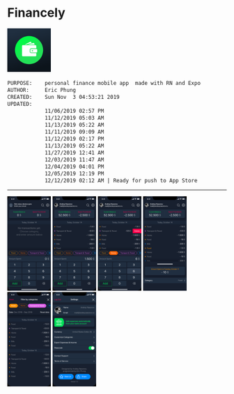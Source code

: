 # Financely #
<img src="assets/icon.png" alt="512x512 App Icon" width="100" />

    PURPOSE:    personal finance mobile app  made with RN and Expo
    AUTHOR:     Eric Phung
    CREATED:    Sun Nov  3 04:53:21 2019
    UPDATED:
                11/06/2019 02:57 PM
                11/12/2019 05:03 AM
                11/13/2019 05:22 AM
                11/11/2019 09:09 AM
                11/12/2019 02:17 PM
                11/13/2019 05:22 AM
                11/27/2019 12:41 AM
                12/03/2019 11:47 AM
                12/04/2019 04:01 PM
                12/05/2019 12:19 PM
                12/12/2019 02:12 AM | Ready for push to App Store

<hr>
<img src="designs/Financely-First-Opened.png" alt="Home App Screen" width="100"/>
<img src="designs/Financely.png" alt="Financely Screen" width="100"/>
<img src="designs/Financely-2.png" alt="Financely 2 Screen" width="100"/>
<img src="designs/Financely-3.png" alt="Financely 3 Screen" width="100"/>
<img src="designs/Financely-Search.png" alt="Financely Search Screen" width="100"/>
<img src="designs/Financely-Settings.png" alt="Financely Settings Screen" width="100"/>
